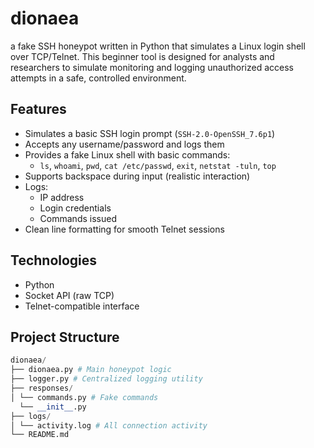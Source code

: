# dionaea
a fake SSH honeypot written in Python that simulates a Linux login shell over TCP/Telnet. This beginner tool is designed for analysts and researchers to simulate monitoring and logging unauthorized access attempts in a safe, controlled environment.


## Features

- Simulates a basic SSH login prompt (`SSH-2.0-OpenSSH_7.6p1`)
- Accepts any username/password and logs them
- Provides a fake Linux shell with basic commands:
  - `ls`, `whoami`, `pwd`, `cat /etc/passwd`, `exit`, `netstat -tuln`, `top`
- Supports backspace during input (realistic interaction)
- Logs:
  - IP address
  - Login credentials
  - Commands issued
- Clean line formatting for smooth Telnet sessions


## Technologies

- Python
- Socket API (raw TCP)
- Telnet-compatible interface


## Project Structure
```python
dionaea/
├── dionaea.py # Main honeypot logic
├── logger.py # Centralized logging utility
├── responses/
│ └── commands.py # Fake commands
  └── __init__.py
├── logs/
│ └── activity.log # All connection activity
└── README.md
```
